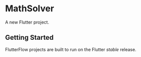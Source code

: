 # MathSolver

A new Flutter project.

## Getting Started

FlutterFlow projects are built to run on the Flutter _stable_ release.
